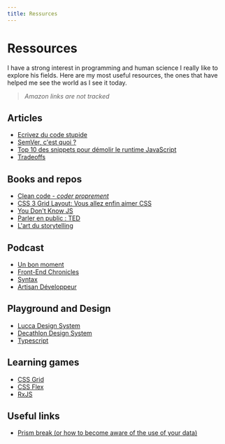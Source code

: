```yaml
---
title: Ressurces
---
```


# Ressources

I have a strong interest in programming and human science
I really like to explore his fields.
Here are my most useful resources, the ones that have helped me see the world as I see it today.

> _Amazon links are not tracked_

## Articles

- [Ecrivez du code stupide](https://putaindecode.io/articles/2021-01-29-ecrivez-du-code-stupide)
- [SemVer, c'est quoi ?](https://putaindecode.io/articles/semver-c-est-quoi)
- [Top 10 des snippets pour démolir le runtime JavaScript](https://putaindecode.io/articles/top-10-des-snippets-pour-demolir-le-runtime-javascript/)
- [Tradeoffs](https://putaindecode.io/articles/tradeoffs/)

## Books and repos

- [Clean code - _coder proprement_](https://www.amazon.fr/Coder-proprement-Robert-C-Martin/dp/232600227X)
- [CSS 3 Grid Layout: Vous allez enfin aimer CSS](https://www.amazon.fr/CSS-Grid-Layout-allez-enfin/dp/2212676832)
- [You Don't Know JS](https://github.com/getify/You-Dont-Know-JS)
- [Parler en public : TED](https://www.amazon.fr/Parler-public-TED-guide-officiel)
- [L'art du storytelling](https://www.amazon.fr/Lart-du-storytelling-Guide-communication)

## Podcast

- [Un bon moment](https://podcasts.apple.com/fr/podcast/un-bon-moment-avec-kyan-khojandi-et-navo/id1498725708)
- [Front-End Chronicles](https://podcasts.apple.com/fr/podcast/front-end-chronicles/id1553915862)
- [Syntax](https://syntax.fm)
- [Artisan Développeur](https://podcasts.apple.com/fr/podcast/artisan-développeur/id1355327935)

## Playground and Design

- [Lucca Design System](https://prisme.lucca.io/)
- [Decathlon Design System](https://www.decathlon.design/)
- [Typescript](https://www.typescriptlang.org/play)

## Learning games

- [CSS Grid](https://cssgridgarden.com/)
- [CSS Flex](https://flexboxfroggy.com/)
- [RxJS](https://www.rxjs-fruits.com/)

## Useful links

- [Prism break (or how to become aware of the use of your data)](https://prism-break.org/)
